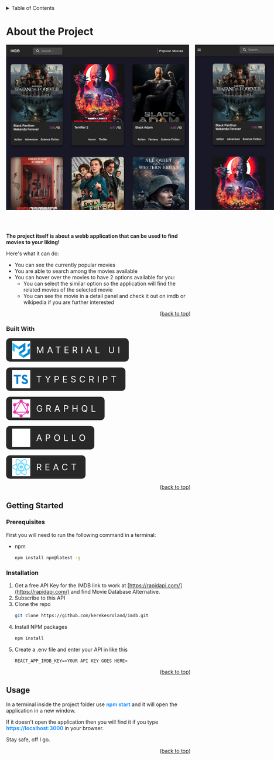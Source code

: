 <!-- TABLE OF CONTENTS -->
<details>
  <summary><a id="readme-top">Table of Contents</a></summary>
  <ol>
    <li>
      <a href="#about-the-project">About The Project</a>
      <ul>
        <li><a href="#built-with">Built With</a></li>
      </ul>
    </li>
    <li>
      <a href="#getting-started">Getting Started</a>
      <ul>
        <li><a href="#prerequisites">Prerequisites</a></li>
        <li><a href="#installation">Installation</a></li>
      </ul>
    </li>
    <li><a href="#usage">Usage</a></li>
  </ol>
</details>

# About the Project

<div class="images"> 
    <img src="./src/assets/homePage.jpg" align="center" width="500">
    <img src="./src/assets/homePageMobile.jpg" align="center" width="240">
</div>

<p class="projectDescription"> 
<b>The project itself is about a webb application that can be used to find movies to your liking!</b>
</p>

Here's what it can do:

- You can see the currently popular movies
- You are able to search among the movies available
- You can hover over the movies to have 2 options available for you:
  - You can select the similar option so the application will find the related movies of the selected movie
  - You can see the movie in a detail panel and check it out on imdb or wikipedia if you are further interested

</p>

<p align="right">(<a href="#readme-top">back to top</a>)</p>

### Built With

<div class="builtWithWrapper">
    <div class="imgWrapper">
        <img class="img" src="./src/assets/materialUi.png" align="center" width=50>
        <p class="textCenter">Material UI</p>
    </div>
    <div class="imgWrapper">
        <img class="img" src="./src/assets/typescript.png" align="center" width=50>
         <p class="textCenter">Typescript</p>
    </div>
    <div class="imgWrapper">
        <img class="img" src="./src/assets/graphql.png" align="center" width=50>
         <p class="textCenter">Graphql</p>
    </div>
    <div class="imgWrapper">
        <img class="img" src="./src/assets/apolloIcon.png" align="center" width=50>
         <p class="textCenter">Apollo</p>
    </div>
    <div class="imgWrapper">
        <img src="./src/assets/reactIcon.png" align="center" width=50>
        <p class="textCenter">React</p>
    </div>
</div>

<p align="right">(<a href="#readme-top">back to top</a>)</p>

<!-- GETTING STARTED -->

## Getting Started

### Prerequisites

First you will need to run the following command in a terminal:

- npm
  ```sh
  npm install npm@latest -g
  ```

### Installation

1. Get a free API Key for the IMDB link to work at [https://rapidapi.com/](https://rapidapi.com/) and find Movie Database Alternative.
2. Subscribe to this API
3. Clone the repo
   ```sh
   git clone https://github.com/kerekesroland/imdb.git
   ```
4. Install NPM packages
   ```sh
   npm install
   ```
5. Create a .env file and enter your API in like this
   ```
   REACT_APP_IMDB_KEY=<YOUR API KEY GOES HERE>
   ```

<p align="right">(<a href="#readme-top">back to top</a>)</p>

<!-- USAGE EXAMPLES -->

## Usage

<p>In a terminal inside the project folder use <b class="highlight">npm start</b> and it will open the application in a new window.</p>
<p>If it doesn't open the application then you will find it if you type <b class="highlight">https://localhost:3000</b> in your browser.</p>
<p>Stay safe, off I go.</p>

<p align="right">(<a href="#readme-top">back to top</a>)</p>

<style>
 .textCenter {
    text-align: center;
    margin: auto 0;
    font-size: 1.5rem;
    color: #fff;
    text-transform: uppercase;
    letter-spacing: .5rem;
 }
 .projectDescription {
    padding-top: 3rem
 }
 .builtWithWrapper {
        display: flex;
        flex-direction: column;
        gap: 1rem;
        margin-top: 1rem;
 } 

 .imgWrapper {
    display: flex;
    align-items: center;
    width: fit-content;
    height: 4rem;
    background-color: #282828;
    border-radius: 10px;
    gap: 1rem;
    padding: 0 1rem;
 }
 .images {
    display: flex;
    justify-content: flex-start;
    align-items: center;
    gap: 1rem;
 }
 .highlight {
    color: dodgerblue;
    font-weight: bolder;
 }
</style>
